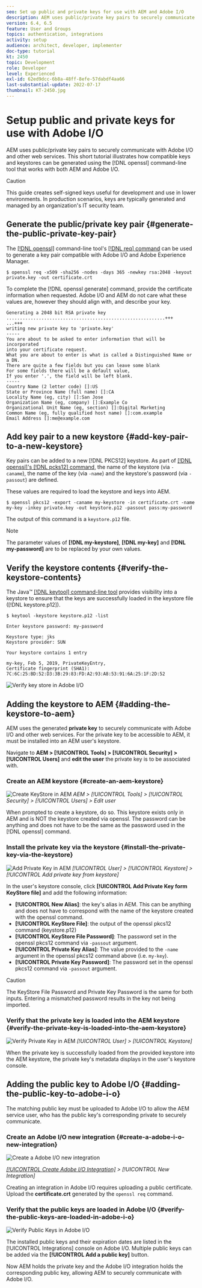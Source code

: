 ```yaml
---
seo: Set up public and private keys for use with AEM and Adobe I/O
description: AEM uses public/private key pairs to securely communicate with Adobe I/O and other web services. This short tutorial illustrates how compatible keys and keystores can be generated using the openssl command-line tool that works with both AEM and Adobe I/O.
version: 6.4, 6.5
feature: User and Groups
topics: authentication, integrations
activity: setup
audience: architect, developer, implementer
doc-type: tutorial
kt: 2450
topic: Development
role: Developer
level: Experienced
exl-id: 62ed9dcc-6b8a-48ff-8efe-57dabdf4aa66
last-substantial-update: 2022-07-17
thumbnail: KT-2450.jpg
---
```

# Setup public and private keys for use with Adobe I/O

AEM uses public/private key pairs to securely communicate with Adobe I/O and other web services. This short tutorial illustrates how compatible keys and keystores can be generated using the [!DNL openssl] command-line tool that works with both AEM and Adobe I/O.

>[!CAUTION]
>
>This guide creates self-signed keys useful for development and  use  in lower environments. In production scenarios, keys are typically generated and managed by an organization's IT security team.

## Generate the public/private key pair {#generate-the-public-private-key-pair}

The [[!DNL openssl]](https://www.openssl.org/docs/man1.0.2/man1/openssl.html) command-line tool's [[!DNL req] command](https://www.openssl.org/docs/man1.0.2/man1/req.html) can be used to generate a key pair compatible with Adobe I/O and Adobe Experience Manager.

```shell
$ openssl req -x509 -sha256 -nodes -days 365 -newkey rsa:2048 -keyout private.key -out certificate.crt
```

To complete the [!DNL openssl generate] command, provide the certificate information when requested. Adobe I/O and AEM do not care what these values are, however they should align with, and describe your key.

```
Generating a 2048 bit RSA private key
...........................................................+++
...+++
writing new private key to 'private.key'
-----
You are about to be asked to enter information that will be incorporated
into your certificate request.
What you are about to enter is what is called a Distinguished Name or a DN.
There are quite a few fields but you can leave some blank
For some fields there will be a default value,
If you enter '.', the field will be left blank.
-----
Country Name (2 letter code) []:US
State or Province Name (full name) []:CA
Locality Name (eg, city) []:San Jose
Organization Name (eg, company) []:Example Co
Organizational Unit Name (eg, section) []:Digital Marketing
Common Name (eg, fully qualified host name) []:com.example
Email Address []:me@example.com
```

## Add key pair to a new keystore {#add-key-pair-to-a-new-keystore}

Key pairs can be added to a new [!DNL PKCS12] keystore. As part of [[!DNL openssl]'s [!DNL pcks12] command,](https://www.openssl.org/docs/man1.0.2/man1/pkcs12.html) the name of the keystore (via `-  caname`), the name of the key (via `-name`) and the keystore's password (via `-  passout`) are defined.

These values are required to load the keystore and keys into AEM.

```shell
$ openssl pkcs12 -export -caname my-keystore -in certificate.crt -name my-key -inkey private.key -out keystore.p12 -passout pass:my-password
```

The output of this command is a `keystore.p12` file.

>[!NOTE]
>
>The parameter values of **[!DNL my-keystore]**, **[!DNL my-key]** and **[!DNL my-password]** are to be replaced by your own values.

## Verify the keystore contents {#verify-the-keystore-contents}

The Java&trade; [[!DNL keytool] command-line tool](https://docs.oracle.com/middleware/1213/wls/SECMG/keytool-summary-appx.htm#SECMG818) provides visibility into a keystore to ensure that the keys are successfully loaded in the keystore file ([!DNL keystore.p12]).

```shell
$ keytool -keystore keystore.p12 -list

Enter keystore password: my-password

Keystore type: jks
Keystore provider: SUN

Your keystore contains 1 entry

my-key, Feb 5, 2019, PrivateKeyEntry,
Certificate fingerprint (SHA1): 7C:6C:25:BD:52:D3:3B:29:83:FD:A2:93:A8:53:91:6A:25:1F:2D:52
```

![Verify key store in Adobe I/O](assets/set-up-public-private-keys-for-use-with-aem-and-adobe-io/adobe-io--public-keys.png) 

## Adding the keystore to AEM {#adding-the-keystore-to-aem}

AEM uses the generated **private key** to securely communicate with Adobe I/O and other web services. For the private key to be accessible to AEM, it must be installed into an AEM user's keystore.

Navigate to **AEM &gt; [!UICONTROL Tools] &gt; [!UICONTROL Security] &gt; [!UICONTROL Users]** and **edit the user** the private key is to be associated with.

### Create an AEM keystore {#create-an-aem-keystore}

![Create KeyStore in AEM](assets/set-up-public-private-keys-for-use-with-aem-and-adobe-io/aem--create-keystore.png)
*AEM > [!UICONTROL Tools] > [!UICONTROL Security] > [!UICONTROL Users] > Edit user*

When prompted to create a keystore, do so. This keystore exists only in AEM and is NOT the keystore created via openssl. The password can be anything and does not have to be the same as the password used in the [!DNL openssl] command.

### Install the private key via the keystore {#install-the-private-key-via-the-keystore}

![Add Private Key in AEM](assets/set-up-public-private-keys-for-use-with-aem-and-adobe-io/aem--add-private-key.png)
*[!UICONTROL User] > [!UICONTROL Keystore] > [!UICONTROL Add private key from keystore]*

In the user's keystore console, click **[!UICONTROL Add Private Key form KeyStore file]** and add the following information:

* **[!UICONTROL New Alias]**: the key's alias in AEM. This can be anything and does not have to correspond with the name of the keystore created with the openssl command.
* **[!UICONTROL KeyStore File]**: the output of the openssl pkcs12 command (keystore.p12)
* **[!UICONTROL KeyStore File Password]**: The password set in the openssl pkcs12 command via `-passout` argument.
* **[!UICONTROL Private Key Alias]**: The value provided to the `-name` argument in the openssl pkcs12 command above (i.e. `my-key`).
* **[!UICONTROL Private Key Password]**: The password set in the openssl pkcs12 command via `-passout` argument.

>[!CAUTION]
>
>The KeyStore File Password and Private Key Password is the same for both inputs. Entering a mismatched password results in the key not being imported.

### Verify that the private key is loaded into the AEM keystore {#verify-the-private-key-is-loaded-into-the-aem-keystore}

![Verify Private Key in AEM](assets/set-up-public-private-keys-for-use-with-aem-and-adobe-io/aem--keystore.png)
*[!UICONTROL User] > [!UICONTROL Keystore]*

When the private key is successfully loaded from the provided keystore into the AEM keystore, the private key's metadata displays in the user's keystore console.

## Adding the public key to Adobe I/O {#adding-the-public-key-to-adobe-i-o}

The matching public key must be uploaded to Adobe I/O to allow the AEM service user, who has the public key's corresponding private to securely communicate.

### Create an Adobe I/O new integration {#create-a-adobe-i-o-new-integration}

![Create a Adobe I/O new integration](assets/set-up-public-private-keys-for-use-with-aem-and-adobe-io/adobe-io--create-new-integration.png)

*[[!UICONTROL Create Adobe I/O Integration]](https://developer.adobe.com/console/) > [!UICONTROL New Integration]*

Creating an integration in Adobe I/O requires uploading a public certificate. Upload the **certificate.crt** generated by the `openssl req` command.

### Verify that the public keys are loaded in Adobe I/O {#verify-the-public-keys-are-loaded-in-adobe-i-o}

![Verify Public Keys in Adobe I/O](assets/set-up-public-private-keys-for-use-with-aem-and-adobe-io/adobe-io--public-keys.png)

The installed public keys and their expiration dates are listed in the [!UICONTROL Integrations] console on Adobe I/O. Multiple public keys can be added via the **[!UICONTROL Add a public key]** button.

Now AEM holds the private key and the Adobe I/O integration holds the corresponding public key, allowing AEM to securely communicate with Adobe I/O.

